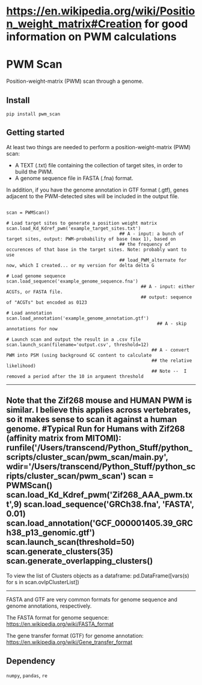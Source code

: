 # https://en.wikipedia.org/wiki/Position_weight_matrix#Creation for good information on PWM calculations

# PWM Scan
Position-weight-matrix (PWM) scan through a genome.

## Install

```
pip install pwm_scan
```

## Getting started

At least two things are needed to perform a position-weight-matrix (PWM) scan:

- A TEXT (.txt) file containing the collection of target sites, in order to build the PWM.
- A genome sequence file in FASTA (.fna) format.

In addition, if you have the genome annotation in GTF format (.gtf), genes adjacent to the PWM-detected sites will be included in the output file.

```

scan = PWMScan()

# Load target sites to generate a position weight matrix
scan.load_Kd_Kdref_pwm('example_target_sites.txt') 
                                          ## A - input: a bunch of target sites, output: PWM-probability of base (max 1), based on 
                                          ## the frequency of occurences of that base in the target sites. Note: probably want to use
                                          ## load_PWM_alternate for now, which I created... or my version for delta delta G 

# Load genome sequence
scan.load_sequence('example_genome_sequence.fna') 
                                                  ## A - input: either ACGTs, or FASTA file. 
                                                  ## output: sequence of "ACGTs" but encoded as 0123

# Load annotation
scan.load_annotation('example_genome_annotation.gtf') 
                                                        ## A - skip annotations for now

# Launch scan and output the result in a .csv file
scan.launch_scan(filename='output.csv', threshold=12) 
                                                      ## A - convert PWM into PSM (using background GC content to calculate
                                                      ## the relative likelihood)
                                                      ## Note --  I removed a period after the 10 in argument threshold
```

-----------
Note that the Zif268 mouse and HUMAN PWM is similar. I believe this applies across vertebrates, so it makes sense to scan it against a human genome.
#Typical Run for Humans with Zif268 (affinity matrix from MITOMI): 
runfile('/Users/transcend/Python_Stuff/python_scripts/cluster_scan/pwm_scan/main.py', wdir='/Users/transcend/Python_Stuff/python_scripts/cluster_scan/pwm_scan')
scan = PWMScan()
scan.load_Kd_Kdref_pwm('Zif268_AAA_pwm.txt',9)
scan.load_sequence('GRCh38.fna', 'FASTA', 0.01) 
scan.load_annotation('GCF_000001405.39_GRCh38_p13_genomic.gtf')
scan.launch_scan(threshold=50)
scan.generate_clusters(35)
scan.generate_overlapping_clusters()
----------

To view the list of Clusters objects as a dataframe: pd.DataFrame([vars(s) for s in scan.ovlpClusterList])

----------


FASTA and GTF are very common formats for genome sequence and genome annotations, respectively.

The FASTA format for genome sequence: <https://en.wikipedia.org/wiki/FASTA_format>

The gene transfer format (GTF) for genome annotation: <https://en.wikipedia.org/wiki/Gene_transfer_format>

## Dependency

`numpy`, `pandas`, `re`
